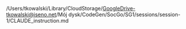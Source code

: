 /Users/tkowalski/Library/CloudStorage/GoogleDrive-tkowalski@iseno.net/Mój dysk/CodeGen/SocGo/SG1/sessions/session-1/CLAUDE_instruction.md